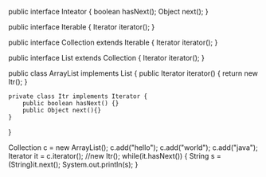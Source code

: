 public interface Inteator {
    boolean hasNext();
    Object next(); 
}
 
public interface Iterable {
    Iterator iterator();
}
 
public interface Collection extends Iterable {
    Iterator iterator();
}
 
public interface List extends Collection {
    Iterator iterator();
}
 
public class ArrayList implements List {
    public Iterator iterator() {
        return new Itr();
    }
     
    private class Itr implements Iterator {
        public boolean hasNext() {}
        public Object next(){} 
    }
}
 
 
Collection c = new ArrayList();
c.add("hello");
c.add("world");
c.add("java");
Iterator it = c.iterator();   //new Itr();
while(it.hasNext()) {
    String s = (String)it.next();
    System.out.println(s);
}
